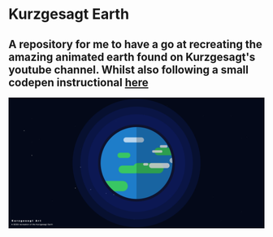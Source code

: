 # Kurzgesagt Earth


A repository for me to have a go at recreating the amazing animated earth found on Kurzgesagt's youtube channel. Whilst also following a small codepen instructional [here](https://dev.to/moniet/kurzgesagt-earth-a-css-recreation-23b3)
---

![alt Text](./src/static/images/kurzgesagt_screenshot.png)